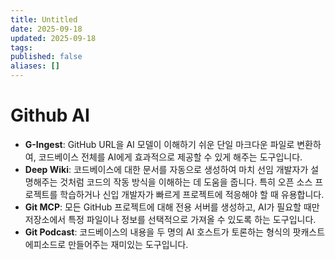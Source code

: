 ```yaml
---
title: Untitled
date: 2025-09-18
updated: 2025-09-18
tags:
published: false
aliases: []
---
```

# Github AI
- **G-Ingest**: GitHub URL을 AI 모델이 이해하기 쉬운 단일 마크다운 파일로 변환하여, 코드베이스 전체를 AI에게 효과적으로 제공할 수 있게 해주는 도구입니다.
- **Deep Wiki**: 코드베이스에 대한 문서를 자동으로 생성하여 마치 선임 개발자가 설명해주는 것처럼 코드의 작동 방식을 이해하는 데 도움을 줍니다. 특히 오픈 소스 프로젝트를 학습하거나 신입 개발자가 빠르게 프로젝트에 적응해야 할 때 유용합니다.
- **Git MCP**: 모든 GitHub 프로젝트에 대해 전용 서버를 생성하고, AI가 필요할 때만 저장소에서 특정 파일이나 정보를 선택적으로 가져올 수 있도록 하는 도구입니다.
- **Git Podcast**: 코드베이스의 내용을 두 명의 AI 호스트가 토론하는 형식의 팟캐스트 에피소드로 만들어주는 재미있는 도구입니다.
